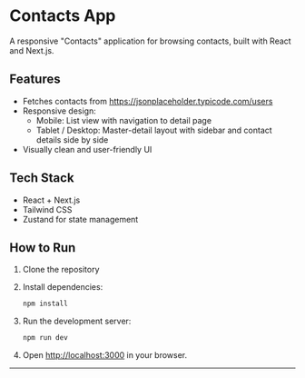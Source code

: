 # Contacts App

A responsive "Contacts" application for browsing contacts, built with React and Next.js.

## Features

- Fetches contacts from https://jsonplaceholder.typicode.com/users
- Responsive design:
    - Mobile: List view with navigation to detail page
    - Tablet / Desktop: Master-detail layout with sidebar and contact details side by side
- Visually clean and user-friendly UI

## Tech Stack

- React + Next.js
- Tailwind CSS
- Zustand for state management

## How to Run

1. Clone the repository

2. Install dependencies:
    ```bash
    npm install
    ```

3. Run the development server:
    ```bash
    npm run dev
    ```

4. Open [http://localhost:3000](http://localhost:3000) in your browser.

---
